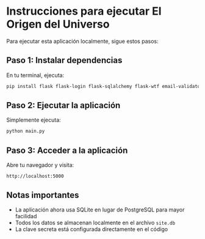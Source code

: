 # Instrucciones para ejecutar El Origen del Universo

Para ejecutar esta aplicación localmente, sigue estos pasos:

## Paso 1: Instalar dependencias
En tu terminal, ejecuta:
```bash
pip install flask flask-login flask-sqlalchemy flask-wtf email-validator gunicorn
```

## Paso 2: Ejecutar la aplicación
Simplemente ejecuta:
```bash
python main.py
```

## Paso 3: Acceder a la aplicación
Abre tu navegador y visita:
```
http://localhost:5000
```

## Notas importantes
- La aplicación ahora usa SQLite en lugar de PostgreSQL para mayor facilidad
- Todos los datos se almacenan localmente en el archivo `site.db`
- La clave secreta está configurada directamente en el código